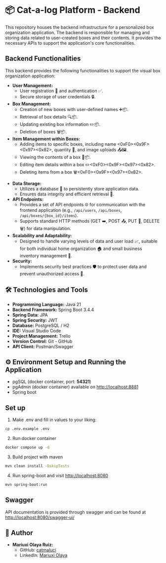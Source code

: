 # 📦 Cat-a-log Platform - Backend

This repository houses the backend infrastructure for a personalized box organization application. The backend is responsible for managing and storing data related to user-created boxes and their contents. It provides the necessary APIs to support the application's core functionalities.

## Backend Functionalities

This backend provides the following functionalities to support the visual box organization application:

* **User Management:**
    * User registration 📝 and authentication ✅.
    * Secure storage of user credentials 🔒.
* **Box Management:**
    * Creation of new boxes with user-defined names ➕📦.
    * Retrieval of box details 🔍📦.
    * Updating existing box information ✏️📦.
    * Deletion of boxes 🗑️📦.
* **Item Management within Boxes:**
    * Adding items to specific boxes, including name <0xF0><0x9F><0x97><0x82>️, quantity 🔢, and image uploads 📤🖼️.
    * Viewing the contents of a box 👀📦.
    * Editing item details within a box ✏️<0xF0><0x9F><0x97><0x82>️.
    * Deleting items from a box 🗑️<0xF0><0x9F><0x97><0x82>️.
<!-- * **QR Code Generation:**
    * Automatic generation of unique QR codes 🏷️ for each created box.
    * Storage and association of QR codes with their corresponding boxes 🔗📦🏷️. -->
* **Data Storage:**
    * Utilizes a database 💾 to persistently store application data.
    * Ensures data integrity and efficient retrieval 🚀.
* **API Endpoints:**
    * Provides a set of API endpoints 🌐 for communication with the frontend application (e.g., `/api/users`, `/api/boxes`, `/api/boxes/{box_id}/items`).
    * Supports standard HTTP methods (GET ➡️, POST 📤, PUT 💾, DELETE 🗑️) for data manipulation.
* **Scalability and Adaptability:**
    * Designed to handle varying levels of data and user load 📈, suitable for both individual home organization 🏠 and small business inventory management 🏢.
* **Security:**
    * Implements security best practices 🛡️ to protect user data and prevent unauthorized access 🚫.


## 🛠️ Technologies and Tools

- **Programming Language:** Java 21
- **Backend Framework:** Spring Boot 3.4.4
- **Spring Data:** JPA
- **Spring Security:** JWT
- **Database:** PostgreSQL / H2
- **IDE:** Visual Studio Code
- **Project Management:** Trello
- **Version Control:** Git - GitHub
- **API Client:** Postman/Swagger

## ⚙️ Environment Setup and Running the Application

- pgSQL (docker container, port: **54321**)
- pgAdmin (docker container) available on <http://localhost:8881>
- Spring boot

## Set up

1. Make .env and fill in values to your liking:

```sh
cp .env.example .env
```

2. Run docker container

```sh
docker compose up -d
```

3. Build project with maven

```sh
mvn clean install -DskipTests

```

4. Run spring-boot and visit <http://localhost:8080>

```sh
mvn spring-boot:run
```

## Swagger

API documentation is provided through swagger and can be found at <http://localhost:8080/swagger-ui/>

## 👥 Author

* **Mariuxi Olaya Ruiz:**
    * GitHub: [catmaluci](https://github.com/catmaluci/)
    * LinkedIn: [Mariuxi Olaya](https://www.linkedin.com/in/molaya)
